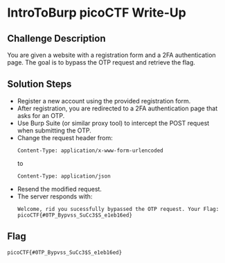 # IntroToBurp picoCTF Write-Up

## Challenge Description
You are given a website with a registration form and a 2FA authentication page. The goal is to bypass the OTP request and retrieve the flag.

## Solution Steps

- Register a new account using the provided registration form.
- After registration, you are redirected to a 2FA authentication page that asks for an OTP.
- Use Burp Suite (or similar proxy tool) to intercept the POST request when submitting the OTP.
- Change the request header from:
  ```
  Content-Type: application/x-www-form-urlencoded
  ```
  to
  ```
  Content-Type: application/json
  ```
- Resend the modified request.
- The server responds with:
  ```
  Welcome, rid you sucessfully bypassed the OTP request. Your Flag: picoCTF{#0TP_Bypvss_SuCc3$S_e1eb16ed}
  ```

## Flag
```
picoCTF{#0TP_Bypvss_SuCc3$S_e1eb16ed}
```